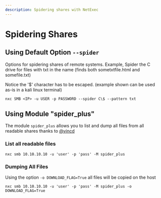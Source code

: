 ```yaml
---
description: Spidering shares with NetExec
---
```


# Spidering Shares

## Using Default Option `--spider`

Options for spidering shares of remote systems. Example, Spider the C drive for files with txt in the name (finds both sometxtfile.html and somefile.txt)

Notice the '$' character has to be escaped. (example shown can be used as-is in a kali linux terminal)

```
nxc SMB <IP> -u USER -p PASSWORD --spider C\$ --pattern txt
```

## Using Module "spider\_plus"

The module `spider_plus` allows you to list and dump all files from all readable shares thanks to [@vincd](https://github.com/vincd)

### List all readable files

```
nxc smb 10.10.10.10 -u 'user' -p 'pass' -M spider_plus
```

### Dumping All Files

Using the option `-o DOWNLOAD_FLAG=True` all files will be copied on the host

```
nxc smb 10.10.10.10 -u 'user' -p 'pass' -M spider_plus -o DOWNLOAD_FLAG=True
```
